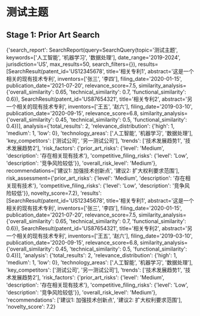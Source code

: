 # 测试主题

## Stage 1: Prior Art Search

{'search_report': SearchReport(query=SearchQuery(topic='测试主题', keywords=['人工智能', '机器学习', '数据处理'], date_range='2019-2024', jurisdiction='US', max_results=50, search_filters={}), results=[SearchResult(patent_id='US12345678', title='相关专利1', abstract='这是一个相关的现有技术专利', inventors=['张三', '李四'], filing_date='2020-01-15', publication_date='2021-07-20', relevance_score=7.5, similarity_analysis={'overall_similarity': 0.65, 'technical_similarity': 0.7, 'functional_similarity': 0.6}), SearchResult(patent_id='US87654321', title='相关专利2', abstract='另一个相关的现有技术专利', inventors=['王五', '赵六'], filing_date='2019-03-10', publication_date='2020-09-15', relevance_score=6.8, similarity_analysis={'overall_similarity': 0.45, 'technical_similarity': 0.5, 'functional_similarity': 0.4})], analysis={'total_results': 2, 'relevance_distribution': {'high': 1, 'medium': 1, 'low': 0}, 'technology_areas': ['人工智能', '机器学习', '数据处理'], 'key_competitors': ['测试公司', '另一测试公司'], 'trends': ['技术发展趋势1', '技术发展趋势2'], 'risk_factors': {'prior_art_risks': {'level': 'Medium', 'description': '存在相关现有技术'}, 'competitive_filing_risks': {'level': 'Low', 'description': '竞争风险较低'}}, 'overall_risk_level': 'Medium'}, recommendations=['建议1: 加强技术创新点', '建议2: 扩大权利要求范围'], risk_assessment={'prior_art_risks': {'level': 'Medium', 'description': '存在相关现有技术'}, 'competitive_filing_risks': {'level': 'Low', 'description': '竞争风险较低'}}, novelty_score=7.2), 'results': [SearchResult(patent_id='US12345678', title='相关专利1', abstract='这是一个相关的现有技术专利', inventors=['张三', '李四'], filing_date='2020-01-15', publication_date='2021-07-20', relevance_score=7.5, similarity_analysis={'overall_similarity': 0.65, 'technical_similarity': 0.7, 'functional_similarity': 0.6}), SearchResult(patent_id='US87654321', title='相关专利2', abstract='另一个相关的现有技术专利', inventors=['王五', '赵六'], filing_date='2019-03-10', publication_date='2020-09-15', relevance_score=6.8, similarity_analysis={'overall_similarity': 0.45, 'technical_similarity': 0.5, 'functional_similarity': 0.4})], 'analysis': {'total_results': 2, 'relevance_distribution': {'high': 1, 'medium': 1, 'low': 0}, 'technology_areas': ['人工智能', '机器学习', '数据处理'], 'key_competitors': ['测试公司', '另一测试公司'], 'trends': ['技术发展趋势1', '技术发展趋势2'], 'risk_factors': {'prior_art_risks': {'level': 'Medium', 'description': '存在相关现有技术'}, 'competitive_filing_risks': {'level': 'Low', 'description': '竞争风险较低'}}, 'overall_risk_level': 'Medium'}, 'recommendations': ['建议1: 加强技术创新点', '建议2: 扩大权利要求范围'], 'novelty_score': 7.2}


